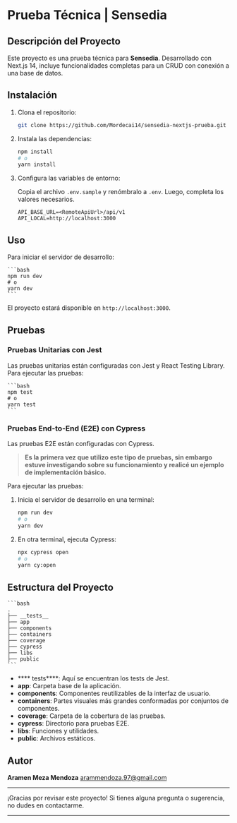 # Prueba Técnica | Sensedia

## Descripción del Proyecto

Este proyecto es una prueba técnica para **Sensedia**. Desarrollado con Next.js 14, incluye funcionalidades completas para un CRUD con conexión a una base de datos.

## Instalación

1. Clona el repositorio:

   ```bash
   git clone https://github.com/Mordecai14/sensedia-nextjs-prueba.git
   ```

2. Instala las dependencias:

   ```bash
   npm install
   # o
   yarn install
   ```

3. Configura las variables de entorno:

   Copia el archivo `.env.sample` y renómbralo a `.env`. Luego, completa los valores necesarios.

   ```
   API_BASE_URL=<RemoteApiUrl>/api/v1
   API_LOCAL=http://localhost:3000
   ```

## Uso

Para iniciar el servidor de desarrollo:

    ```bash
    npm run dev
    # o
    yarn dev
    ```

El proyecto estará disponible en `http://localhost:3000`.

## Pruebas

### Pruebas Unitarias con Jest

Las pruebas unitarias están configuradas con Jest y React Testing Library. Para ejecutar las pruebas:

    ```bash
    npm test
    # o
    yarn test
    ```

### Pruebas End-to-End (E2E) con Cypress

Las pruebas E2E están configuradas con Cypress.

> **Es la primera vez que utilizo este tipo de pruebas, sin embargo estuve investigando sobre su funcionamiento y realicé un ejemplo de implementación básico.**

Para ejecutar las pruebas:

1. Inicia el servidor de desarrollo en una terminal:

   ```bash
   npm run dev
   # o
   yarn dev
   ```

2. En otra terminal, ejecuta Cypress:

   ```bash
   npx cypress open
   # o
   yarn cy:open
   ```

## Estructura del Proyecto

    ```bash
    .
    ├── __tests__
    ├── app
    ├── components
    ├── containers
    ├── coverage
    ├── cypress
    ├── libs
    ├── public
    ```

- **** tests****: Aquí se encuentran los tests de Jest.
- **app**: Carpeta base de la aplicación.
- **components**: Componentes reutilizables de la interfaz de usuario.
- **containers**: Partes visuales más grandes conformadas por conjuntos de componentes.
- **coverage**: Carpeta de la cobertura de las pruebas.
- **cypress**: Directorio para pruebas E2E.
- **libs**: Funciones y utilidades.
- **public**: Archivos estáticos.

## Autor

**Aramen Meza Mendoza**
arammendoza.97@gmail.com

---

¡Gracias por revisar este proyecto! Si tienes alguna pregunta o sugerencia, no dudes en contactarme.

---

